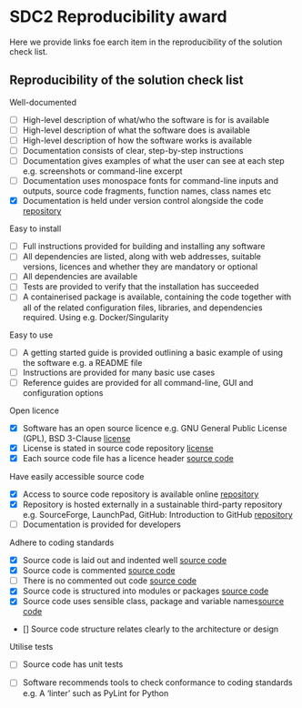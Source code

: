 # SDC2 Reproducibility award

Here we provide links foe earch item in the reproducibility of the solution check list.


## Reproducibility of the solution check list  

Well-documented 

- [ ] High-level description of what/who the software is for is available
- [ ] High-level description of what the software does is available
- [ ] High-level description of how the software works is available
- [ ] Documentation consists of clear, step-by-step instructions
- [ ] Documentation gives examples of what the user can see at each step e.g. screenshots or command-line excerpt
- [ ] Documentation uses monospace fonts for command-line inputs and outputs, source code fragments, function names, class names etc
- [X] Documentation is held under version control alongside the code [repository](https://github.com/HI-FRIENDS-SDC2/hi-friends)

Easy to install 

- [ ] Full instructions provided for building and installing any software
- [ ] All dependencies are listed, along with web addresses, suitable versions, licences and whether they are mandatory or optional
- [ ] All dependencies are available
- [ ] Tests are provided to verify that the installation has succeeded
- [ ] A containerised package is available, containing the code together with all of the related configuration files, libraries, and dependencies required. Using e.g. Docker/Singularity

Easy to use 

- [ ] A getting started guide is provided outlining a basic example of using the software e.g. a README file
- [ ] Instructions are provided for many basic use cases
- [ ] Reference guides are provided for all command-line, GUI and configuration options

Open licence 

- [X] Software has an open source licence e.g. GNU General Public License (GPL), BSD 3-Clause [license](https://github.com/HI-FRIENDS-SDC2/hi-friends/blob/master/LICENSE)
- [X] License is stated in source code repository [license](https://github.com/HI-FRIENDS-SDC2/hi-friends/blob/master/LICENSE)
- [X] Each source code file has a licence header [source code](https://github.com/HI-FRIENDS-SDC2/hi-friends/tree/master/workflow/scripts)

Have easily accessible source code

- [X] Access to source code repository is available online [repository](https://github.com/HI-FRIENDS-SDC2/hi-friends)
- [X] Repository is hosted externally in a sustainable third-party repository e.g. SourceForge, LaunchPad, GitHub: Introduction to GitHub [repository](https://github.com/HI-FRIENDS-SDC2/hi-friends)
- [ ] Documentation is provided for developers

Adhere to coding standards 

- [X] Source code is laid out and indented well [source code](https://github.com/HI-FRIENDS-SDC2/hi-friends/tree/master/workflow/scripts)
- [X] Source code is commented [source code](https://github.com/HI-FRIENDS-SDC2/hi-friends/tree/master/workflow/scripts)
- [ ] There is no commented out code [source code](https://github.com/HI-FRIENDS-SDC2/hi-friends/tree/master/workflow/scripts)
- [X] Source code is structured into modules or packages [source code](https://github.com/HI-FRIENDS-SDC2/hi-friends/tree/master/workflow/scripts)
- [X] Source code uses sensible class, package and variable names[source code](https://github.com/HI-FRIENDS-SDC2/hi-friends/tree/master/workflow/scripts)
- [] Source code structure relates clearly to the architecture or design

Utilise tests 

- [ ] Source code has unit tests
- [ ] Software recommends tools to check conformance to coding standards e.g. A ‘linter’ such as PyLint for Python


